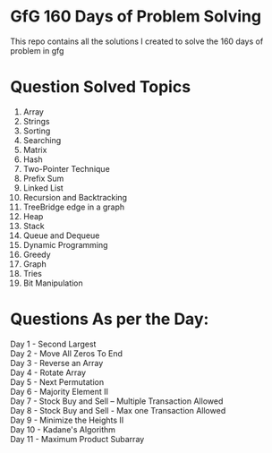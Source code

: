 # GfG 160 Days of Problem Solving
This repo contains all the solutions I created to solve the 160 days of problem in gfg

# Question Solved Topics
1. Array
2. Strings
3. Sorting
4. Searching
5. Matrix
6. Hash
7. Two-Pointer Technique
8. Prefix Sum
9. Linked List
10. Recursion and Backtracking
11. TreeBridge edge in a graph
12. Heap
13. Stack
14. Queue and Dequeue
15. Dynamic Programming
16. Greedy
17. Graph
18. Tries
19. Bit Manipulation

# Questions As per the Day: 
Day 1 - Second Largest <br/>
Day 2 - Move All Zeros To End <br/>
Day 3 - Reverse an Array <br/>
Day 4 - Rotate Array <br/>
Day 5 - Next Permutation <br/>
Day 6 - Majority Element II <br/>
Day 7 - Stock Buy and Sell – Multiple Transaction Allowed <br />
Day 8 - Stock Buy and Sell - Max one Transaction Allowed <br/>
Day 9 -  Minimize the Heights II <br/>
Day 10 - Kadane's Algorithm <br/>
Day 11 - Maximum Product Subarray <br/>


